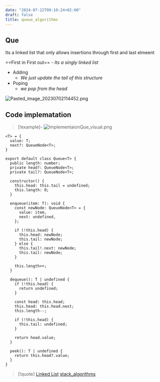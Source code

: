 ```yaml
---
date: "2024-07-22T09:10:24+02:00"
draft: false
title: queue_algorithms
---
```


## Que

Its a linked list that only allows insertions through first and last
elmeent

==First in First out== - *Its a singly linked list*

-   Adding
    -   *We just update the tail of this structure*
-   Poping
    -   *we pop from the head*

![Pasted_image_20230702114452.png](/Notes/Pasted_image_20230702114452.png)
## Code implematation

> \[!example\]-
> ![ImplementaionQue_visual.png](/Notes/ImplementaionQue_visual.png)

    <T> = {
      value: T;
      next?: QueueNode<T>;
    }

    export default class Queue<T> {
      public length: number;
      private head?: QueueNode<T>;
      private tail?: QueueNode<T>;

      constructor() {
        this.head: this.tail = undefined;
        this.length: 0;
      }

      enqueue(item: T): void {
        const newNode: QueueNode<T> = {
          value: item,
          next: undefined,
        };

        if (!this.head) {
          this.head: newNode;
          this.tail: newNode;
        } else {
          this.tail!.next: newNode;
          this.tail: newNode;
        }

        this.length++;
      }

      dequeue(): T | undefined {
        if (!this.head) {
          return undefined;
        }

        const head: this.head;
        this.head: this.head.next;
        this.length--;

        if (!this.head) {
          this.tail: undefined;
        }

        return head.value;
      }

      peek(): T | undefined {
        return this.head?.value;
      }
    }

> \[!quote\] [Linked List](/Notes/posts/Algorithms/Linked_List)
> [stack_algorithms](/Notes/posts/Algorithms/stack_algorithms)
